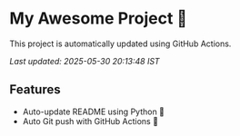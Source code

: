 # My Awesome Project 🚀

This project is automatically updated using GitHub Actions.

_Last updated: 2025-05-30 20:13:48 IST_

## Features
- Auto-update README using Python 🐍
- Auto Git push with GitHub Actions 🤖
